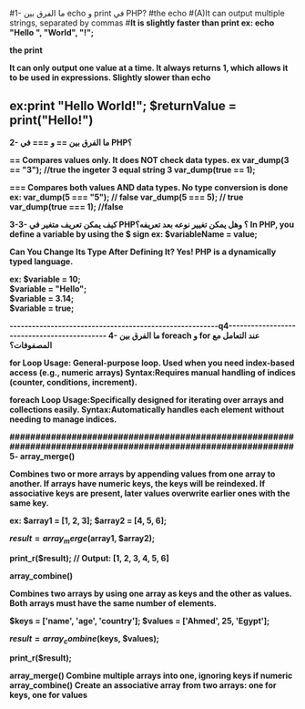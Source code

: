 #1- ما الفرق بين echo و print في PHP?
#the echo 
#(A)It can output multiple strings, separated by commas
#<b>It is slightly faster than print
ex:   echo "Hello ", "World", "!";

the print 

It can only output one value at a time.
It always returns 1, which allows it to be used in expressions.
Slightly slower than echo

ex:print "Hello World!";
$returnValue = print("Hello!")
----------------------------------------------------------------
2- ما الفرق بين == و === في PHP؟

==
Compares values only.
It does NOT check data types.
ex
var_dump(3 == "3"); //true the ingeter 3 equal string 3 
var_dump(true == 1); 


===
Compares both values AND data types.
No type conversion is done
ex:
var_dump(5 === "5"); // false 
var_dump(5 === 5);   // true 
var_dump(true === 1); //false


3-3- كيف يمكن تعريف متغير في PHP؟ وهل يمكن تغيير نوعه بعد تعريفه؟
In PHP, you define a variable by using the $ sign
ex:
$variableName = value;

 Can You Change Its Type After Defining It?
 Yes! PHP is a dynamically typed language.

ex:
$variable = 10;        
$variable = "Hello";   
$variable = 3.14;      
$variable = true;      

--------------------------------------------------------q4--------------------------------------------
4- ما الفرق بين foreach و for عند التعامل مع المصفوفات؟

for Loop Usage:	General-purpose loop. Used when you need index-based access (e.g., numeric arrays)
Syntax:Requires manual handling of indices (counter, conditions, increment).

foreach Loop Usage:Specifically designed for iterating over arrays and collections easily.
Syntax:Automatically handles each element without needing to manage indices.

##############################################################################################################
5-
array_merge()

Combines two or more arrays by appending values from one array to another.
If arrays have numeric keys, the keys will be reindexed.
If associative keys are present, later values overwrite earlier ones with the same key.

ex:
$array1 = [1, 2, 3];
$array2 = [4, 5, 6];

$result = array_merge($array1, $array2);

print_r($result); // Output: [1, 2, 3, 4, 5, 6]


array_combine()

Combines two arrays by using one array as keys and the other as values.
Both arrays must have the same number of elements.


$keys = ['name', 'age', 'country'];
$values = ['Ahmed', 25, 'Egypt'];

$result = array_combine($keys, $values);

print_r($result); 


array_merge()	Combine multiple arrays into one, ignoring keys if numeric
array_combine()	Create an associative array from two arrays: one for keys, one for values